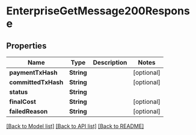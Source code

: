 # EnterpriseGetMessage200Response

## Properties
Name | Type | Description | Notes
------------ | ------------- | ------------- | -------------
**paymentTxHash** | **String** |  | [optional] 
**committedTxHash** | **String** |  | [optional] 
**status** | **String** |  | 
**finalCost** | **String** |  | [optional] 
**failedReason** | **String** |  | [optional] 

[[Back to Model list]](../README.md#documentation-for-models) [[Back to API list]](../README.md#documentation-for-api-endpoints) [[Back to README]](../README.md)


